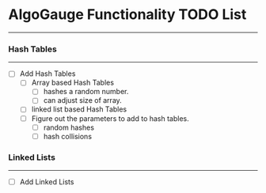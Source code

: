 # AlgoGauge Functionality TODO List
---

### Hash Tables
---
- [ ] Add Hash Tables
  - [ ] Array based Hash Tables
    - [ ] hashes a random number.
    - [ ] can adjust size of array.
  - [ ] linked list based Hash Tables
  - [ ] Figure out the parameters to add to hash tables.
    - [ ] random hashes
    - [ ] hash collisions  
 
### Linked Lists
---
- [ ] Add Linked Lists 